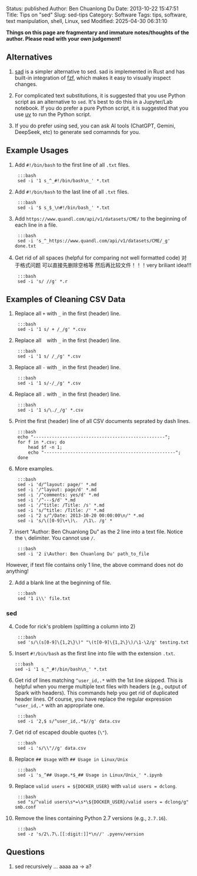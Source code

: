 Status: published
Author: Ben Chuanlong Du
Date: 2013-10-22 15:47:51
Title: Tips on "sed"
Slug: sed-tips
Category: Software
Tags: tips, software, text manipulation, shell, Linux, sed
Modified: 2025-04-30 06:31:10

**Things on this page are fragmentary and immature notes/thoughts of the author. Please read with your own judgement!**

## Alternatives

1. [sad](https://github.com/ms-jpq/sad)
    is a simpler alternative to sed.
    sad is implemented in Rust 
    and has built-in integration of 
    [fzf]( https://www.legendu.net/misc/blog/the-fzf-command-is-a-great-alternative-to-find ),
    which makes it easy to visually inspect changes.

2. For complicated text substitutions,
    it is suggested that you use Python script as an alternative to `sed`.
    It's best to do this in a Jupyter/Lab notebook.
    If you do prefer a pure Python script,
    it is suggested that you use 
    [uv]( https://www.legendu.net/misc/blog/manage-python-projects-using-uv )
    to run the Python script.

3. If you do prefer using sed,
    you can ask AI tools (ChatGPT, Gemini, DeepSeek, etc) 
    to generate sed comamnds for you.

## Example Usages
 
1. Add `#!/bin/bash` to the first line of all `.txt` files.  

        :::bash
        sed -i '1 s_^_#!/bin/bash\n_' *.txt

2. Add `#!/bin/bash` to the last line of all `.txt` files.  

        :::bash
        sed -i '$ s_$_\n#!/bin/bash_' *.txt

3. Add `https://www.quandl.com/api/v1/datasets/CME/` to the beginning of each line in a file.

        :::bash
        sed -i 's_^_https://www.quandl.com/api/v1/datasets/CME/_g' done.txt 

4. Get rid of all spaces (helpful for comparing not well formatted code)
对于格式问题 可以直接先删除空格等 然后再比较文件！！！very briliant idea!!! 

        :::bash
        sed -i 's/ //g' *.r

## Examples of Cleaning CSV Data

1. Replace all ` + ` with `_` in the first (header) line.

        :::bash
        sed -i '1 s/ + /_/g' *.csv

2. Replace all ` ` with `_` in the first (header) line.

        :::bash
        sed -i '1 s/ /_/g' *.csv

3. Replace all `-` with `_` in the first (header) line.

        :::bash
        sed -i '1 s/-/_/g' *.csv

4. Replace all `.` with `_` in the first (header) line.

        :::bash
        sed -i '1 s/\./_/g' *.csv

5. Print the first (header) line of all CSV documents seprated by dash lines.

        :::bash
        echo "--------------------------------------------------";
        for f in *.csv; do
            head $f -n 1;
            echo "--------------------------------------------------";
        done

6. More examples.

        :::bash
        sed -i 'd/^layout: page/' *.md
        sed -i '/^layout: page/d' *.md
        sed -i '/^comments: yes/d' *.md
        sed -i '/^---$/d' *.md
        sed -i '/^title: /Title: /s' *.md
        sed -i 's/^title: /Title: /' *.md
        sed -i "2 s/^/Date: 2013-10-20 00:00:00\n/" *.md
        sed -i 's/\([0-9]\+\)\.  /\1\. /g' *

1. insert "Author: Ben Chuanlong Du" as the 2 line into a text file. 
Notice the `\` delimiter. You cannot use `/`.

        :::bash
        sed -i '2 i\Author: Ben Chuanlong Du' path_to_file

However, 
if text file contains only 1 line, 
the above command does not do anything!

2. Add a blank line at the beginning of file.

        :::bash
        sed '1 i\\' file.txt

### sed

4. Code for rick's problem (splitting a column into 2)

        :::bash
        sed 's/\(s[0-9]\{1,2\}\)" "\(t[0-9]\{1,2\}\)/\1-\2/g' testing.txt

16. Insert `#!/bin/bash` as the first line into file with the extension `.txt`. 

        :::bash
        sed -i '1 s_^_#!/bin/bash\n_' *.txt


1. Get rid of lines matching `^user_id,.*` with the 1st line skipped.
    This is helpful when you merge multiple text files with headers 
    (e.g., output of Spark with headers).
    This commands help you get rid of duplicated header lines. 
    Of course, 
    you have replace the regular expression `^user_id,.*` with an appropriate one.

        :::bash
        sed -i '2,$ s/^user_id,.*$//g' data.csv 

2. Get rid of escaped double quotes (`\"`).

        :::bash
        sed -i 's/\\"//g' data.csv

3. Replace `## Usage` with `## Usage in Linux/Unix`

        :::bash
        sed -i 's_^## Usage.*$_## Usage in Linux/Unix_' *.ipynb

4. Replace `valid users = ${DOCKER_USER}` with `valid users = dclong`.

        :::bash
        sed "s/^valid users\s*=\s*\${DOCKER_USER}/valid users = dclong/g" smb.conf 

5. Remove the lines containing Python 2.7 versions (e.g., `2.7.16`).

        :::bash
        sed -z 's/2\.7\.[[:digit:]]*\n//' .pyenv/version

## Questions

1. sed recursively ... aaaa aa -> a?


